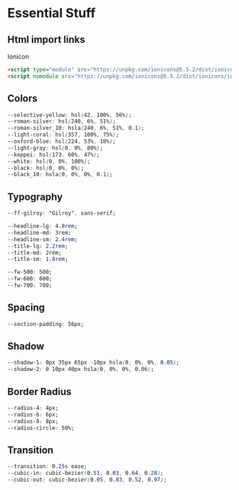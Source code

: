 # Essential Stuff

## Html import links

Ionicon

``` html
<script type="module" src="https://unpkg.com/ionicons@5.5.2/dist/ionicons/ionicons.esm.js"></script>
<script nomodule src="https://unpkg.com/ionicons@5.5.2/dist/ionicons/ionicons.js"></script>
```

## Colors

``` css
--selective-yellow: hsl(42, 100%, 56%);
--roman-silver: hsl(240, 6%, 51%);
--roman-silver_10: hsla(240, 6%, 51%, 0.1);
--light-coral: hsl(357, 100%, 75%);
--oxford-blue: hsl(224, 53%, 10%);
--light-gray: hsl(0, 0%, 80%);
--keppei: hsl(173, 60%, 47%);
--white: hsl(0, 0%, 100%);
--black: hsl(0, 0%, 0%);
--black_10: hsla(0, 0%, 0%, 0.1);
```

## Typography

``` css
--ff-gilroy: "Gilroy", sans-serif;

--headline-lg: 4.8rem;
--headline-md: 3rem;
--headline-sm: 2.4rem;
--title-lg: 2.2rem;
--title-md: 2rem;
--title-sm: 1.8rem;

--fw-500: 500;
--fw-600: 600;
--fw-700: 700;
```

## Spacing

``` css
--section-padding: 56px;
```

## Shadow

``` css
--shadow-1: 0px 35px 65px -10px hsla(0, 0%, 0%, 0.05);
--shadow-2: 0 10px 40px hsla(0, 0%, 0%, 0.06);
```

## Border Radius

``` css
--radius-4: 4px;
--radius-6: 6px;
--radius-8: 8px;
--radius-circle: 50%;
```

## Transition

``` css
--transition: 0.25s ease;
--cubic-in: cubic-bezier(0.51, 0.03, 0.64, 0.28);
--cubic-out: cubic-bezier(0.05, 0.83, 0.52, 0.97);
```
